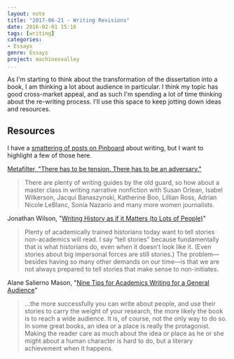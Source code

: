 ```yaml
---
layout: note
title: "2017-06-21 - Writing Revisions"
date: 2016-02-01 15:16
tags: [writing]
categories: 
- Essays
genre: Essays
project: machinesvalley
...
```


As I'm starting to think about the transformation of the dissertation into a book, I am thinking a lot about audience in particular. I think my topic has good cross-market appeal, and as such I'm spending a lot of time thinking about the re-writing process. I'll use this space to keep jotting down ideas and resources.

## Resources

I have a [smattering of posts on Pinboard](https://pinboard.in/u:hepplerj/t:writing/) about writing, but I want to highlight a few of those here.

[Metafilter, "There has to be tension. There has to be an adversary."](http://www.metafilter.com/167584/There-has-to-be-tension-There-has-to-be-an-adversary)

> There are plenty of writing guides by the old guard, so how about a master class in writing narrative nonfiction with Susan Orlean, Isabel Wilkerson, Jacqui Banaszynski, Katherine Boo, Lillian Ross, Adrian Nicole LeBlanc, Sonia Nazario and many more women journalists.

Jonathan Wilson, "[Writing History as if it Matters (to Lots of People)](https://earlyamericanists.com/2017/01/20/writing-history-as-if-it-matters-to-lots-of-people/)"

> Plenty of academically trained historians today want to tell stories non-academics will read. I say “tell stories” because fundamentally that is what historians do, even when it doesn’t look like it. (Even stories about big impersonal forces are still stories.) The problem—besides having so many other demands on our time—is that we are not always prepared to tell stories that make sense to non-initiates.

Alane Salierno Mason, "[Nine Tips for Academics Writing for a General Audience](http://wwnorton.tumblr.com/post/32954793512/nine-tips-for-academics-writing-for-a-general)"

> ...the more successfully you can write about people, and use their stories to carry the weight of your research, the more likely the book is to reach a wide audience. It is, of course, not the only way to do so. In some great books, an idea or a place is really the protagonist. Making the reader care as much about the idea or place as he or she might about a human character is hard to do, but a literary achievement when it happens.



